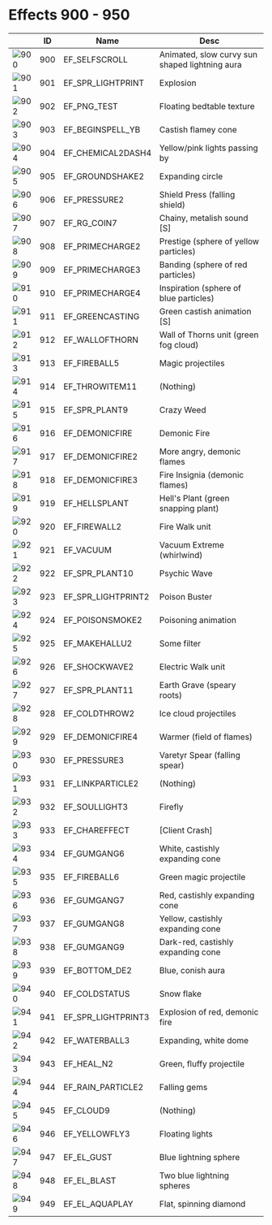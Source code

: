 # Effects 900 - 950

|    | ID | Name | Desc |
|----|----|------|------|
| ![900](../imgs/900-950/900.gif) | 900 | EF_SELFSCROLL | Animated, slow curvy sun shaped lightning aura |
| ![901](../imgs/900-950/901.gif) | 901 | EF_SPR_LIGHTPRINT | Explosion |
| ![902](../imgs/900-950/902.gif) | 902 | EF_PNG_TEST | Floating bedtable texture |
| ![903](../imgs/900-950/903.gif) | 903 | EF_BEGINSPELL_YB | Castish flamey cone |
| ![904](../imgs/900-950/904.gif) | 904 | EF_CHEMICAL2DASH4 | Yellow/pink lights passing by |
| ![905](../imgs/900-950/905.gif) | 905 | EF_GROUNDSHAKE2 | Expanding circle |
| ![906](../imgs/900-950/906.gif) | 906 | EF_PRESSURE2 | Shield Press (falling shield) |
| ![907](../imgs/900-950/907.gif) | 907 | EF_RG_COIN7 | Chainy, metalish sound [S] |
| ![908](../imgs/900-950/908.gif) | 908 | EF_PRIMECHARGE2 | Prestige (sphere of yellow particles) |
| ![909](../imgs/900-950/909.gif) | 909 | EF_PRIMECHARGE3 | Banding (sphere of red particles) |
| ![910](../imgs/900-950/910.gif) | 910 | EF_PRIMECHARGE4 | Inspiration (sphere of blue particles) |
| ![911](../imgs/900-950/911.gif) | 911 | EF_GREENCASTING | Green castish animation [S] |
| ![912](../imgs/900-950/912.gif) | 912 | EF_WALLOFTHORN | Wall of Thorns unit (green fog cloud) |
| ![913](../imgs/900-950/913.gif) | 913 | EF_FIREBALL5 | Magic projectiles |
| ![914](../imgs/900-950/914.gif) | 914 | EF_THROWITEM11 | (Nothing) |
| ![915](../imgs/900-950/915.gif) | 915 | EF_SPR_PLANT9 | Crazy Weed |
| ![916](../imgs/900-950/916.gif) | 916 | EF_DEMONICFIRE | Demonic Fire |
| ![917](../imgs/900-950/917.gif) | 917 | EF_DEMONICFIRE2 | More angry, demonic flames |
| ![918](../imgs/900-950/918.gif) | 918 | EF_DEMONICFIRE3 | Fire Insignia (demonic flames) |
| ![919](../imgs/900-950/919.gif) | 919 | EF_HELLSPLANT | Hell's Plant (green snapping plant) |
| ![920](../imgs/900-950/920.gif) | 920 | EF_FIREWALL2 | Fire Walk unit |
| ![921](../imgs/900-950/921.gif) | 921 | EF_VACUUM | Vacuum Extreme (whirlwind) |
| ![922](../imgs/900-950/922.gif) | 922 | EF_SPR_PLANT10 | Psychic Wave |
| ![923](../imgs/900-950/923.gif) | 923 | EF_SPR_LIGHTPRINT2 | Poison Buster |
| ![924](../imgs/900-950/924.gif) | 924 | EF_POISONSMOKE2 | Poisoning animation |
| ![925](../imgs/900-950/925.gif) | 925 | EF_MAKEHALLU2 | Some filter |
| ![926](../imgs/900-950/926.gif) | 926 | EF_SHOCKWAVE2 | Electric Walk unit |
| ![927](../imgs/900-950/927.gif) | 927 | EF_SPR_PLANT11 | Earth Grave (speary roots) |
| ![928](../imgs/900-950/928.gif) | 928 | EF_COLDTHROW2 | Ice cloud projectiles |
| ![929](../imgs/900-950/929.gif) | 929 | EF_DEMONICFIRE4 | Warmer (field of flames) |
| ![930](../imgs/900-950/930.gif) | 930 | EF_PRESSURE3 | Varetyr Spear (falling spear) |
| ![931](../imgs/900-950/931.gif) | 931 | EF_LINKPARTICLE2 | (Nothing) |
| ![932](../imgs/900-950/932.gif) | 932 | EF_SOULLIGHT3 | Firefly |
| ![933](../imgs/900-950/933.gif) | 933 | EF_CHAREFFECT | [Client Crash] |
| ![934](../imgs/900-950/934.gif) | 934 | EF_GUMGANG6 | White, castishly expanding cone |
| ![935](../imgs/900-950/935.gif) | 935 | EF_FIREBALL6 | Green magic projectile |
| ![936](../imgs/900-950/936.gif) | 936 | EF_GUMGANG7 | Red, castishly expanding cone |
| ![937](../imgs/900-950/937.gif) | 937 | EF_GUMGANG8 | Yellow, castishly expanding cone |
| ![938](../imgs/900-950/938.gif) | 938 | EF_GUMGANG9 | Dark-red, castishly expanding cone |
| ![939](../imgs/900-950/939.gif) | 939 | EF_BOTTOM_DE2 | Blue, conish aura |
| ![940](../imgs/900-950/940.gif) | 940 | EF_COLDSTATUS | Snow flake |
| ![941](../imgs/900-950/941.gif) | 941 | EF_SPR_LIGHTPRINT3 | Explosion of red, demonic fire |
| ![942](../imgs/900-950/942.gif) | 942 | EF_WATERBALL3 | Expanding, white dome |
| ![943](../imgs/900-950/943.gif) | 943 | EF_HEAL_N2 | Green, fluffy projectile |
| ![944](../imgs/900-950/944.gif) | 944 | EF_RAIN_PARTICLE2 | Falling gems |
| ![945](../imgs/900-950/945.gif) | 945 | EF_CLOUD9 | (Nothing) |
| ![946](../imgs/900-950/946.gif) | 946 | EF_YELLOWFLY3 | Floating lights |
| ![947](../imgs/900-950/947.gif) | 947 | EF_EL_GUST | Blue lightning sphere |
| ![948](../imgs/900-950/948.gif) | 948 | EF_EL_BLAST | Two blue lightning spheres |
| ![949](../imgs/900-950/949.gif) | 949 | EF_EL_AQUAPLAY | Flat, spinning diamond |
